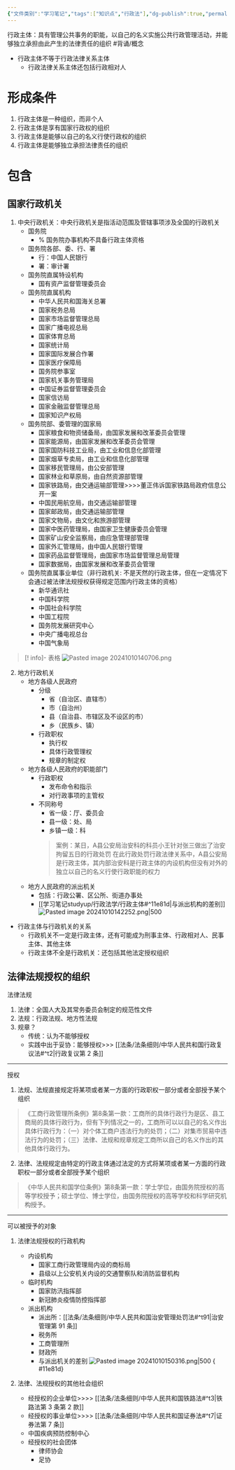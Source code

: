 ```yaml
---
{"文件类别":"学习笔记","tags":["知识点","行政法"],"dg-publish":true,"permalink":"/学习笔记studyup/行政法学/行政主体/","dgPassFrontmatter":true,"created":"2024-09-19T14:12:05.093+08:00","updated":"2024-10-31T13:49:44.935+08:00"}
---
```


行政主体：具有管理公共事务的职能，以自己的名义实施公共行政管理活动，并能够独立承担由此产生的法律责任的组织 #背诵/概念 
- 行政主体不等于行政法律关系主体
	- 行政法律关系主体还包括行政相对人
# 形成条件
1. 行政主体是一种组织，而非个人
2. 行政主体是享有国家行政权的组织
3. 行政主体是能够以自己的名义行使行政权的组织
4. 行政主体是能够独立承担法律责任的组织
# 包含
## 国家行政机关

1. 中央行政机关：中央行政机关是指活动范围及管辖事项涉及全国的行政机关
	- 国务院
		-  % 国务院办事机构不具备行政主体资格
	- 国务院各部、委、行、署
		- 行：中国人民银行
		- 署：审计署
	- 国务院直属特设机构
		- 国有资产监督管理委员会
	- 国务院直属机构
		- 中华人民共和国海关总署 
		- 国家税务总局 
		- 国家市场监督管理总局
		- 国家广播电视总局 
		- 国家体育总局 
		- 国家统计局 
		- 国家国际发展合作署 
		- 国家医疗保障局 
		- 国务院参事室 
		- 国家机关事务管理局
		- 中国证券监督管理委员会
		- 国家信访局
		- 国家金融监督管理总局 
		- 国家知识产权局
	- 国务院部、委管理的国家局
		- 国家粮食和物资储备局，由国家发展和改革委员会管理
		- 国家能源局，由国家发展和改革委员会管理
		- 国家国防科技工业局，由工业和信息化部管理
		- 国家烟草专卖局，由工业和信息化部管理
		- 国家移民管理局，由公安部管理
		- 国家林业和草原局，由自然资源部管理
		- 国家铁路局，由交通运输部管理>>>>董正伟诉国家铁路局政府信息公开一案
		- 中国民用航空局，由交通运输部管理
		- 国家邮政局，由交通运输部管理
		- 国家文物局，由文化和旅游部管理
		- 国家中医药管理局，由国家卫生健康委员会管理
		- 国家矿山安全监察局，由应急管理部管理
		- 国家外汇管理局，由中国人民银行管理
		- 国家药品监督管理局，由国家市场监督管理总局管理
		- 国家数据局，由国家发展和改革委员会管理
	- 国务院直属事业单位（非行政机关: 不是天然的行政主体，但在一定情况下会通过被法律法规授权获得规定范围内行政主体的资格）
		- 新华通讯社 
		- 中国科学院 
		- 中国社会科学院 
		- 中国工程院 
		- 国务院发展研究中心 
		- 中央广播电视总台 
		- 中国气象局 

>[! info]-  表格
>![Pasted image 20241010140706.png](/img/user/%E8%BF%90%E8%A1%8C%E6%9D%82/%E9%99%84%E4%BB%B6/Pasted%20image%2020241010140706.png)

2. 地方行政机关
	- 地方各级人民政府
		- 分级
			- 省（自治区、直辖市）
			- 市（自治州）
			- 县（自治县、市辖区及不设区的市）
			- 乡（民族乡、镇）
		- 行政职权
			- 执行权
			- 具体行政管理权
			- 规章的制定权
	- 地方各级人民政府的职能部门
		- 行政职权
			- 发布命令和指示
			- 对行政事项的主管权
		- 不同称号
			- 省一级：厅、委员会
			- 县一级：处、局
			- 乡镇一级：科
			>案例：某日，A县公安局治安科的科员小王针对张三做出了治安拘留五日的行政处罚
			>在此行政处罚行政法律关系中，A县公安局是行政主体，其内部治安科是行政主体的内设机构但没有对外的独立以自己的名义行使行政职能的权力
	- 地方人民政府的派出机关
		- 包括：行政公署、区公所、街道办事处
		- [[学习笔记studyup/行政法学/行政主体#^11e81d\|与派出机构的差别]]
		 ![Pasted image 20241010142252.png|500](/img/user/%E8%BF%90%E8%A1%8C%E6%9D%82/%E9%99%84%E4%BB%B6/Pasted%20image%2020241010142252.png)
- 行政主体与行政机关的关系
	- 行政机关不一定是行政主体，还有可能成为刑事主体、行政相对人、民事主体、其他主体
	- 行政主体不全是行政机关：还包括其他法定授权组织
## 法律法规授权的组织
法律法规
1. 法律：全国人大及其常务委员会制定的规范性文件
2. 法规：行政法规、地方性法规
3. 规章？
	- 传统：认为不能够授权
	- 实践中出于妥协：能够授权>>> [[法条/法条细则/中华人民共和国行政复议法#^t2\|行政复议第 2 条]]
---
授权
1. 法规、法规直接规定将某项或者某一方面的行政职权一部分或者全部授予某个组织
>《工商行政管理所条例》第8条第一款：工商所的具体行政行为是区、县工商局的具体行政行为，但有下列情况之一的，工商所可以以自己的名义作出具体行政行为：（一）对个体工商户违法行为的处罚；（二）对集市贸易中违法行为的处罚；（三）法律、法规和规章规定工商所以自己的名义作出的其他具体行政行为。
2. 法律、法规规定由特定的行政主体通过法定的方式将某项或者某一方面的行政职权一部分或者全部授予某个组织
>《中华人民共和国学位条例》第8条第一款：学士学位，由国务院授权的高等学校授予；硕士学位、博士学位，由国务院授权的高等学校和科学研究机构授予。
---
可以被授予的对象
1. 法律法规授权的行政机构
	- 内设机构
		- 国家工商行政管理局内设的商标局
		- 县级以上公安机关内设的交通警察队和消防监督机构
	- 临时机构
		- 国家防汛指挥部
		- 新冠肺炎疫情防控指挥部
	- 派出机构
		- 派出所：[[法条/法条细则/中华人民共和国治安管理处罚法#^t91\|治安管理第 91 条]]
		- 税务所
		- 工商管理所
		- 财政所
		- 与派出机关的差别
		 ![Pasted image 20241010150316.png|500](/img/user/%E8%BF%90%E8%A1%8C%E6%9D%82/%E9%99%84%E4%BB%B6/Pasted%20image%2020241010150316.png)
{ #11e81d}

2. 法律、法规授权的其他社会组织
	- 经授权的企业单位>>>> [[法条/法条细则/中华人民共和国铁路法#^t3\|铁路法第 3 条第 2 款]]
	- 经授权的事业单位>>>> [[法条/法条细则/中华人民共和国证券法#^t7\|证券法第 7 条]]
	- 中国疾病预防控制中心
	- 经授权的社会团体
		- 律师协会
		- 足协
